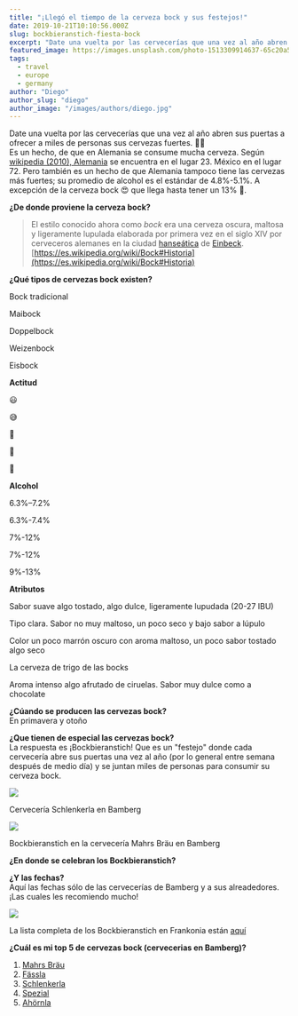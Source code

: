 ```yaml
---
title: "¡Llegó el tiempo de la cerveza bock y sus festejos!"
date: 2019-10-21T10:10:56.000Z
slug: bockbieranstich-fiesta-bock
excerpt: "Date una vuelta por las cervecerías que una vez al año abren sus puertas a ofrecer a miles de personas sus cervezas fuertes. 🍺😋 Es un hecho, de que en Alemani..."
featured_image: https://images.unsplash.com/photo-1513309914637-65c20a5962e1?ixlib=rb-1.2.1&q=80&fm=jpg&crop=entropy&cs=tinysrgb&w=2000&fit=max&ixid=eyJhcHBfaWQiOjExNzczfQ
tags:
  - travel
  - europe
  - germany
author: "Diego"
author_slug: "diego"
author_image: "/images/authors/diego.jpg"
---
```


Date una vuelta por las cervecerías que una vez al año abren sus puertas a ofrecer a miles de personas sus cervezas fuertes. 🍺😋  
Es un hecho, de que en Alemania se consume mucha cerveza. Según [wikipedia (2010), Alemania](https://es.wikipedia.org/wiki/Anexo:Pa%C3%ADses_por_consumo_de_alcohol_per_cápita#Datos_del_2010_de_la_OMS) se encuentra en el lugar 23. México en el lugar 72. Pero también es un hecho de que Alemania tampoco tiene las cervezas más fuertes; su promedio de alcohol es el estándar de 4.8%-5.1%. A excepción de la cerveza bock 😍 que llega hasta tener un 13% 🥴.  
  
**¿De donde proviene la cerveza bock?**

> El estilo conocido ahora como _bock_ era una cerveza oscura, maltosa y ligeramente lupulada elaborada por primera vez en el siglo XIV por cerveceros alemanes en la ciudad [hanseática](https://es.wikipedia.org/wiki/Hanse%C3%A1tica) de [Einbeck](https://es.wikipedia.org/wiki/Einbeck).  
> [https://es.wikipedia.org/wiki/Bock#Historia](https://es.wikipedia.org/wiki/Bock#Historia)

**¿Qué tipos de cervezas bock existen?**

Bock tradicional

Maibock

Doppelbock

Weizenbock

Eisbock

**Actitud**

😃

😅

🤭

🤪

🥴

**Alcohol**

6.3%–7.2%

6.3%-7.4%

7%-12%

7%-12%

9%-13%

**Atributos**

Sabor suave algo tostado, algo dulce, ligeramente lupudada (20-27 IBU)

Tipo clara. Sabor no muy maltoso, un poco seco y bajo sabor a lúpulo

Color un poco marrón oscuro con aroma maltoso, un poco sabor tostado algo seco

La cerveza de trigo de las bocks

Aroma intenso algo afrutado de ciruelas. Sabor muy dulce como a chocolate

**¿Cúando se producen las cervezas bock?**  
En primavera y otoño

**¿Que tienen de especial las cervezas bock?**  
La respuesta es ¡Bockbieranstich! Que es un "festejo" donde cada cervecería abre sus puertas una vez al año (por lo general entre semana después de medio día) y se juntan miles de personas para consumir su cerveza bock.

![](/lavacacion/images/2016-08-30_sandkerwa-feuerwerk02.jpg)

Cervecería Schlenkerla en Bamberg

![](/lavacacion/images/mg_1605-1.jpg)

Bockbieranstich en la cervecería Mahrs Bräu en Bamberg

**¿En donde se celebran los Bockbieranstich?**

**¿Y las fechas?**  
Aquí las fechas sólo de las cervecerías de Bamberg y a sus alreadedores. ¡Las cuales les recomiendo mucho!

![](/lavacacion/images/bockbiertermine.png)

La lista completa de los Bockbieranstich en Frankonia están [aquí](http://www.braufranken.de/html/bockbier.php)

**¿Cuál es mi top 5 de cervezas bock (cervecerias en Bamberg)?**

1.  [Mahrs Bräu](https://www.mahrs.de/?lang=en)
2.  [Fässla](https://faessla.de)
3.  [Schlenkerla](https://www.schlenkerla.de/indexs.html)
4.  [Spezial](https://brauerei-spezial.de)
5.  [Ahörnla](https://www.ahoernla.de)